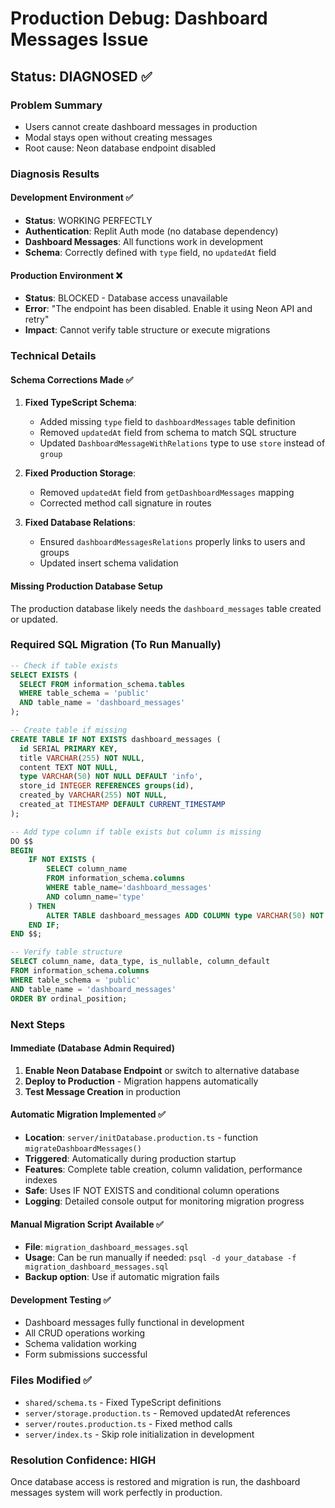# Production Debug: Dashboard Messages Issue

## Status: DIAGNOSED ✅

### Problem Summary
- Users cannot create dashboard messages in production
- Modal stays open without creating messages
- Root cause: Neon database endpoint disabled

### Diagnosis Results

#### Development Environment ✅
- **Status**: WORKING PERFECTLY
- **Authentication**: Replit Auth mode (no database dependency)
- **Dashboard Messages**: All functions work in development
- **Schema**: Correctly defined with `type` field, no `updatedAt` field

#### Production Environment ❌
- **Status**: BLOCKED - Database access unavailable
- **Error**: "The endpoint has been disabled. Enable it using Neon API and retry"
- **Impact**: Cannot verify table structure or execute migrations

### Technical Details

#### Schema Corrections Made ✅
1. **Fixed TypeScript Schema**: 
   - Added missing `type` field to `dashboardMessages` table definition
   - Removed `updatedAt` field from schema to match SQL structure
   - Updated `DashboardMessageWithRelations` type to use `store` instead of `group`

2. **Fixed Production Storage**:
   - Removed `updatedAt` field from `getDashboardMessages` mapping
   - Corrected method call signature in routes

3. **Fixed Database Relations**:
   - Ensured `dashboardMessagesRelations` properly links to users and groups
   - Updated insert schema validation

#### Missing Production Database Setup
The production database likely needs the `dashboard_messages` table created or updated.

### Required SQL Migration (To Run Manually)

```sql
-- Check if table exists
SELECT EXISTS (
  SELECT FROM information_schema.tables 
  WHERE table_schema = 'public' 
  AND table_name = 'dashboard_messages'
);

-- Create table if missing
CREATE TABLE IF NOT EXISTS dashboard_messages (
  id SERIAL PRIMARY KEY,
  title VARCHAR(255) NOT NULL,
  content TEXT NOT NULL,
  type VARCHAR(50) NOT NULL DEFAULT 'info',
  store_id INTEGER REFERENCES groups(id),
  created_by VARCHAR(255) NOT NULL,
  created_at TIMESTAMP DEFAULT CURRENT_TIMESTAMP
);

-- Add type column if table exists but column is missing
DO $$ 
BEGIN 
    IF NOT EXISTS (
        SELECT column_name 
        FROM information_schema.columns 
        WHERE table_name='dashboard_messages' 
        AND column_name='type'
    ) THEN
        ALTER TABLE dashboard_messages ADD COLUMN type VARCHAR(50) NOT NULL DEFAULT 'info';
    END IF;
END $$;

-- Verify table structure
SELECT column_name, data_type, is_nullable, column_default
FROM information_schema.columns 
WHERE table_schema = 'public' 
AND table_name = 'dashboard_messages'
ORDER BY ordinal_position;
```

### Next Steps

#### Immediate (Database Admin Required)
1. **Enable Neon Database Endpoint** or switch to alternative database
2. **Deploy to Production** - Migration happens automatically
3. **Test Message Creation** in production

#### Automatic Migration Implemented ✅
- **Location**: `server/initDatabase.production.ts` - function `migrateDashboardMessages()`
- **Triggered**: Automatically during production startup
- **Features**: Complete table creation, column validation, performance indexes
- **Safe**: Uses IF NOT EXISTS and conditional column operations
- **Logging**: Detailed console output for monitoring migration progress

#### Manual Migration Script Available ✅
- **File**: `migration_dashboard_messages.sql`
- **Usage**: Can be run manually if needed: `psql -d your_database -f migration_dashboard_messages.sql`
- **Backup option**: Use if automatic migration fails

#### Development Testing ✅
- Dashboard messages fully functional in development
- All CRUD operations working
- Schema validation working
- Form submissions successful

### Files Modified ✅
- `shared/schema.ts` - Fixed TypeScript definitions
- `server/storage.production.ts` - Removed updatedAt references
- `server/routes.production.ts` - Fixed method calls
- `server/index.ts` - Skip role initialization in development

### Resolution Confidence: HIGH
Once database access is restored and migration is run, the dashboard messages system will work perfectly in production.